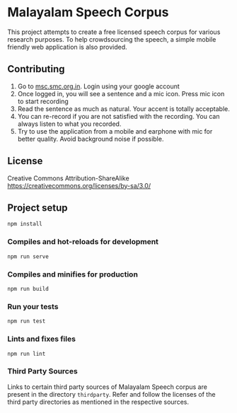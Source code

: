 # Malayalam Speech Corpus

This project attempts to create a free licensed speech corpus for various research purposes. To help crowdsourcing the speech, a simple mobile friendly web application is also provided.

## Contributing

1. Go to [msc.smc.org.in](//msc.smc.org.in). Login using your google account
2. Once logged in, you will see a sentence and a mic icon. Press mic icon to start recording
3. Read the sentence as much as natural. Your accent is totally acceptable.
4. You can re-record if you are not satisfied with the recording. You can always listen to what you recorded.
5. Try to use the application from a mobile and earphone with mic for better quality. Avoid background noise if possible.

## License

Creative Commons Attribution-ShareAlike https://creativecommons.org/licenses/by-sa/3.0/

## Project setup

```lang=bash
npm install
```

### Compiles and hot-reloads for development

```lang=bash
npm run serve
```

### Compiles and minifies for production

```lang=bash
npm run build
```

### Run your tests

```lang=bash
npm run test
```

### Lints and fixes files

```lang=bash
npm run lint
```

### Third Party Sources

Links to certain third party sources of Malayalam Speech corpus are present in the directory `thirdparty`. Refer and follow the licenses of the third party directories as mentioned in the respective sources.
